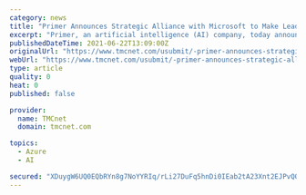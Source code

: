 ```yaml
---
category: news
title: "Primer Announces Strategic Alliance with Microsoft to Make Leading AI Solutions Easily Available; Primer to be Natively Supported On Microsoft Azure"
excerpt: "Primer, an artificial intelligence (AI) company, today announced a strategic alliance with Microsoft to collaborate on taking leading AI solutions to market and making them more easily accessible, especially for government customers."
publishedDateTime: 2021-06-22T13:09:00Z
originalUrl: "https://www.tmcnet.com/usubmit/-primer-announces-strategic-alliance-with-microsoft-make-leading-/2021/06/22/9395029.htm"
webUrl: "https://www.tmcnet.com/usubmit/-primer-announces-strategic-alliance-with-microsoft-make-leading-/2021/06/22/9395029.htm"
type: article
quality: 0
heat: 0
published: false

provider:
  name: TMCnet
  domain: tmcnet.com

topics:
  - Azure
  - AI

secured: "XDuygW6UQ0EQbRYn8g7NoYYRIq/rLi27DuFq5hnDi0IEab2tA23Xnt2EJPvQQn5JaX20HuJAv87m0bIFGQshrixtHFvhAZy1A4RCaZ8n9E5GnEGJtkS53ybzBmGTgZv9NwnC33nmarLq4YqHbXhcRPbQa18p+SHyeKdOy7LWbNTuQtUcvKyUG8EE6ItaVWpW6rfSXUllw4PTJbrL9wFJYQyfLzZxRWDOsW+kFP/BmadbRY5HQ/U5BeyYoU0ZybPpQn96yV0d3w5TIQztxOp1Ivchma1oys+0LU84AMl3SdsQbJJNQMtuvttDHdsUrMBgthJGsvlpSDA3Bp+ZvCovF7zDoncJQ+hLiZZUXTZ0uY0=;7KxAyblqlOE+gQkSWzE30Q=="
---
```


